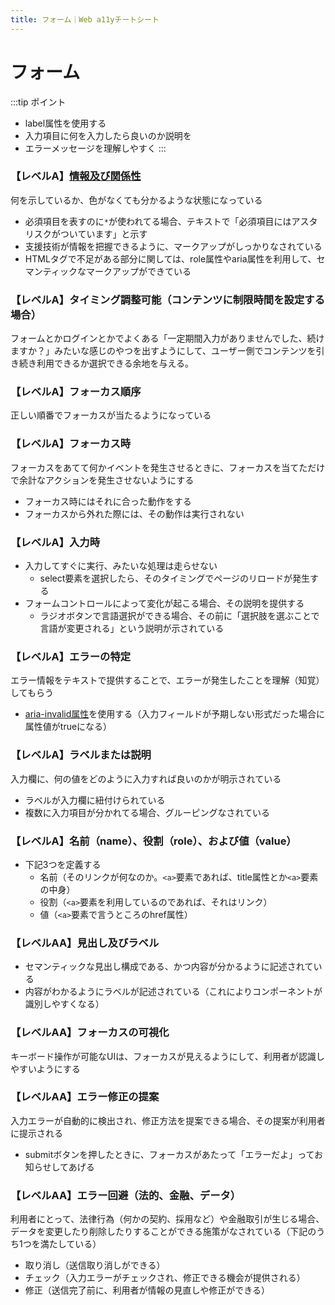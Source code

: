 ```yaml
---
title: フォーム｜Web a11yチートシート
---
```


# フォーム

:::tip ポイント
* label属性を使用する
* 入力項目に何を入力したら良いのか説明を
* エラーメッセージを理解しやすく
:::

### 【レベルA】[情報及び関係性](https://waic.jp/docs/UNDERSTANDING-WCAG20/content-structure-separation-programmatic.html) 

何を示しているか、色がなくても分かるような状態になっている

* 必須項目を表すのに`*`が使われてる場合、テキストで「必須項目にはアスタリスクがついています」と示す
* 支援技術が情報を把握できるように、マークアップがしっかりなされている
* HTMLタグで不足がある部分に関しては、role属性やaria属性を利用して、セマンティックなマークアップができている

### 【レベルA】タイミング調整可能（コンテンツに制限時間を設定する場合）
フォームとかログインとかでよくある「一定期間入力がありませんでした、続けますか？」みたいな感じのやつを出すようにして、ユーザー側でコンテンツを引き続き利用できるか選択できる余地を与える。

### 【レベルA】フォーカス順序
正しい順番でフォーカスが当たるようになっている

### 【レベルA】フォーカス時
フォーカスをあてて何かイベントを発生させるときに、フォーカスを当てただけで余計なアクションを発生させないようにする

* フォーカス時にはそれに合った動作をする
* フォーカスから外れた際には、その動作は実行されない

### 【レベルA】入力時

* 入力してすぐに実行、みたいな処理は走らせない
    * select要素を選択したら、そのタイミングでページのリロードが発生する
* フォームコントロールによって変化が起こる場合、その説明を提供する
	* ラジオボタンで言語選択ができる場合、その前に「選択肢を選ぶことで言語が変更される」という説明が示されている

### 【レベルA】エラーの特定
エラー情報をテキストで提供することで、エラーが発生したことを理解（知覚）してもらう

* [aria-invalid属性](https://developer.mozilla.org/ja/docs/Web/Accessibility/ARIA/ARIA_Techniques/Using_the_aria-invalid_attribute)を使用する（入力フィールドが予期しない形式だった場合に属性値がtrueになる）

### 【レベルA】ラベルまたは説明
入力欄に、何の値をどのように入力すれば良いのかが明示されている

* ラベルが入力欄に紐付けられている
* 複数に入力項目が分かれてる場合、グルーピングなされている

### 【レベルA】名前（name）、役割（role）、および値（value）

* 下記3つを定義する
    * 名前（そのリンクが何なのか。`<a>`要素であれば、title属性とか`<a>`要素の中身）
    * 役割（`<a>`要素を利用しているのであれば、それはリンク）
    * 値（`<a>`要素で言うところのhref属性）

### 【レベルAA】見出し及びラベル

* セマンティックな見出し構成である、かつ内容が分かるように記述されている
* 内容がわかるようにラベルが記述されている（これによりコンポーネントが識別しやすくなる）

### 【レベルAA】フォーカスの可視化
キーボード操作が可能なUIは、フォーカスが見えるようにして、利用者が認識しやすいようにする

### 【レベルAA】エラー修正の提案
入力エラーが自動的に検出され、修正方法を提案できる場合、その提案が利用者に提示される

* submitボタンを押したときに、フォーカスがあたって「エラーだよ」ってお知らせしてあげる

### 【レベルAA】エラー回避（法的、金融、データ）
利用者にとって、法律行為（何かの契約、採用など）や金融取引が生じる場合、データを変更したり削除したりすることができる施策がなされている（下記のうち1つを満たしている）

* 取り消し（送信取り消しができる）
* チェック（入力エラーがチェックされ、修正できる機会が提供される）
* 修正（送信完了前に、利用者が情報の見直しや修正ができる）